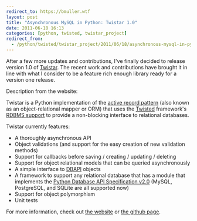 ```yaml
---
redirect_to: https://bmuller.wtf
layout: post
title: "Asynchronous MySQL in Python: Twistar 1.0"
date: 2011-06-18 16:13
categories: [python, twisted, twistar_project]
redirect_from:
  - /python/twisted/twistar_project/2011/06/18/asynchronous-mysql-in-python:-twistar-1.0.html
---
```

After a few more updates and contributions, I've finally decided to release version 1.0 of [Twistar](http://findingscience.com/twistar).  The recent work and contributions have brought it in line with what I consider to be a feature rich enough library ready for a version one release.

Description from the website:

Twistar is a Python implementation of the [active record pattern](http://en.wikipedia.org/wiki/Active_record_pattern) (also known as an object-relational mapper or ORM) that uses the [Twisted](http://twistedmatrix.com/trac/) framework's [RDBMS support](http://twistedmatrix.com/documents/current/core/howto/rdbms.html) to provide a non-blocking interface to relational databases.

Twistar currently features:
* A thoroughly asynchronous API
* Object validations (and support for the easy creation of new validation methods)
* Support for callbacks before saving / creating / updating / deleting 
* Support for object relational models that can be queried asynchronously
* A simple interface to [DBAPI](http://www.python.org/dev/peps/pep-0249/) objects
* A framework to support any relational database that has a module that implements the [Python Database API Specification v2.0](http://www.python.org/dev/peps/pep-0249/) (MySQL, PostgreSQL, and SQLite are all supported now)
* Support for object polymorphism
* Unit tests

For more information, check out [the website](http://findingscience.com/twistar) or [the github page](http://github.com/bmuller/twistar).

